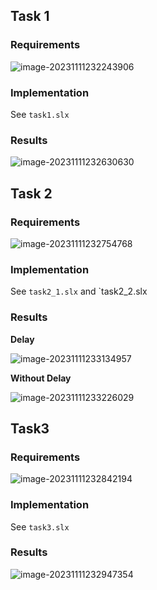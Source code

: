 ## Task 1

### Requirements

![image-20231111232243906](https://mitcher-1316637614.cos.ap-nanjing.myqcloud.com/hoa/image-20231111232243906.png?imageSlim)

### Implementation

See `task1.slx`

### Results

![image-20231111232630630](https://mitcher-1316637614.cos.ap-nanjing.myqcloud.com/hoa/image-20231111232630630.png?imageSlim)

## Task 2

### Requirements

![image-20231111232754768](https://mitcher-1316637614.cos.ap-nanjing.myqcloud.com/hoa/image-20231111232754768.png?imageSlim)

### Implementation

See `task2_1.slx` and  `task2_2.slx

### Results

**Delay**

![image-20231111233134957](https://mitcher-1316637614.cos.ap-nanjing.myqcloud.com/hoa/image-20231111233134957.png?imageSlim)

**Without Delay**

![image-20231111233226029](https://mitcher-1316637614.cos.ap-nanjing.myqcloud.com/hoa/image-20231111233226029.png?imageSlim)

## Task3

### Requirements

![image-20231111232842194](https://mitcher-1316637614.cos.ap-nanjing.myqcloud.com/hoa/image-20231111232842194.png?imageSlim)

### Implementation

See `task3.slx`

### Results

![image-20231111232947354](https://mitcher-1316637614.cos.ap-nanjing.myqcloud.com/hoa/image-20231111232947354.png?imageSlim)

